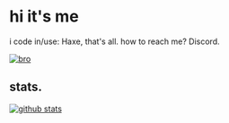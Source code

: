 # hi it's me

i code in/use: Haxe, that's all.
how to reach me? Discord.

[![bro](https://img.shields.io/badge/rr34-has%20a%20problem-inactive)](https://github.com/windows10win7posreadywoeskio)
## stats.

[![github stats](https://github-readme-stats.vercel.app/api?username=windows10win7posreadywoeskio&show_icons=true&custom_title=Why%20should%20i,%20even%20try?&theme=transparent)](https://github.com/anuraghazra/github-readme-stats)
